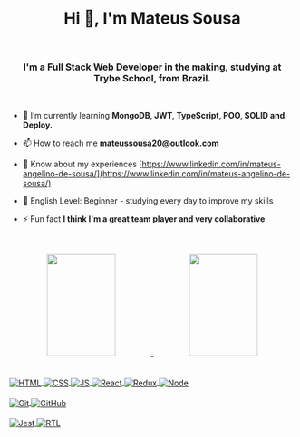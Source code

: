 <h1 align="center">Hi 👋, I'm Mateus Sousa</h1>
<br />
<h3 align="center">I'm a Full Stack Web Developer in the making, studying at Trybe School, from Brazil.</h3>

<br />

- :green_book: I’m currently learning **MongoDB, JWT, TypeScript, POO, SOLID and Deploy.**

- 📫 How to reach me **mateussousa20@outlook.com**

- 📄 Know about my experiences [https://www.linkedin.com/in/mateus-angelino-de-sousa/](https://www.linkedin.com/in/mateus-angelino-de-sousa/)

- :closed_book: English Level: Beginner - studying every day to improve my skills

- ⚡ Fun fact **I think I'm a great team player and very collaborative**

<br />
<br />

<div align="center">
  <a href="https://github.com/mateussousaa">
  <img height="180em" width=49% src="https://github-readme-stats.vercel.app/api?username=mateussousaa&show_icons=true&theme=react&include_all_commits=true&count_private=true"/>
  <img height="180em" width=49% src="https://github-readme-stats.vercel.app/api/top-langs/?username=mateussousaa&layout=compact&langs_count=7&theme=react"/>
</div>
<br />
<div><br>
  <img align="center" alt="HTML" src="https://img.shields.io/badge/HTML-239120?style=for-the-badge&logo=html5&logoColor=white">
  <img align="center" alt="CSS" src="https://img.shields.io/badge/CSS3-1572B6?style=for-the-badge&logo=css3&logoColor=white">
  <img align="center" alt="JS"src="https://img.shields.io/badge/JavaScript-F7DF1E?style=for-the-badge&logo=javascript&logoColor=black">
  <img align="center" alt="React" src="https://img.shields.io/badge/React-20232A?style=for-the-badge&logo=react&logoColor=61DAFB">
  <img align="center" alt="Redux" src="https://img.shields.io/badge/Redux-593D88?style=for-the-badge&logo=redux&logoColor=white">
  <img align="center" alt="Node" src="https://img.shields.io/badge/Node.js-43853D?style=for-the-badge&logo=node.js&logoColor=white" />
  <br>
  <br>
  <img align="center" alt="Git" src="https://img.shields.io/badge/GIT-E44C30?style=for-the-badge&logo=git&logoColor=white" />
  <img align="center" alt="GitHub" src="https://img.shields.io/badge/GitHub-100000?style=for-the-badge&logo=github&logoColor=white" />
  <br>
  <br>
  <img align="center" alt="Jest" src="https://img.shields.io/badge/Jest-323330?style=for-the-badge&logo=Jest&logoColor=white" />
  <img align="center" alt="RTL" src="https://img.shields.io/badge/testing%20library-323330?style=for-the-badge&logo=testing-library&logoColor=red" />
</div>
